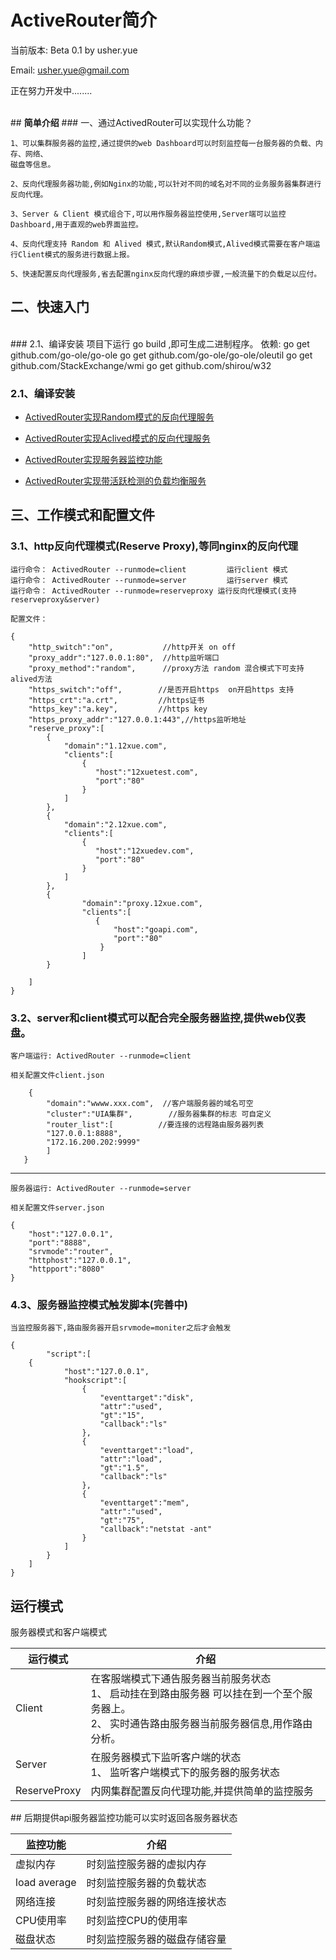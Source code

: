 #   ActiveRouter简介    　
当前版本: Beta 0.1	by usher.yue	

Email:   usher.yue@gmail.com		

正在努力开发中........
			
<br>
##  <b>简单介绍</b>		
### 一、通过ActivedRouter可以实现什么功能？		

	1、可以集群服务器的监控,通过提供的web Dashboard可以时刻监控每一台服务器的负载、内存、网络、
	磁盘等信息。
	      
	2、反向代理服务器功能,例如Nginx的功能,可以针对不同的域名对不同的业务服务器集群进行反向代理。
        
	3、Server & Client 模式组合下,可以用作服务器监控使用,Server端可以监控Dashboard,用于直观的web界面监控。
        
	4、反向代理支持 Random 和 Alived 模式,默认Random模式,Alived模式需要在客户端运行Client模式的服务进行数据上报。
        
	5、快速配置反向代理服务,省去配置nginx反向代理的麻烦步骤,一般流量下的负载足以应付。 
        
##  二、快速入门  
</br>
###  2.1、编译安装	
	项目下运行  go build ,即可生成二进制程序。
	依赖:
	go get github.com/go-ole/go-ole  
	go get github.com/go-ole/go-ole/oleutil  
	go get github.com/StackExchange/wmi  
    go get github.com/shirou/w32  

###  2.1、编译安装	  

 *  [ActivedRouter实现Random模式的反向代理服务](www.xxx.com)  
 
 * [ActivedRouter实现Aclived模式的反向代理服务](www.xxx.com) 		
 *  [ActivedRouter实现服务器监控功能](www.xxx.com)
	
 *  [ActivedRouter实现带活跃检测的负载均衡服务](www.xxx.com)	
               
##  三、工作模式和配置文件

### 3.1、http反向代理模式(Reserve Proxy),等同nginx的反向代理

	运行命令： ActivedRouter --runmode=client	     运行client 模式
	运行命令： ActivedRouter --runmode=server	     运行server 模式
	运行命令： ActivedRouter --runmode=reserveproxy 运行反向代理模式(支持reserveproxy&server)		
`配置文件：`
        
 	{	
 		"http_switch":"on",           //http开关 on off
  		"proxy_addr":"127.0.0.1:80",  //http监听端口
		"proxy_method":"random",      //proxy方法 random 混合模式下可支持alived方法
		"https_switch":"off",        //是否开启https  on开启https 支持
		"https_crt":"a.crt",         //https证书
		"https_key":"a.key",         //https key
		"https_proxy_addr":"127.0.0.1:443",//https监听地址
		"reserve_proxy":[
			{
				"domain":"1.12xue.com",
				"clients":[
				    {
					   "host":"12xuetest.com",
					   "port":"80"	
			        }
				]
			},
			{
				"domain":"2.12xue.com",
				"clients":[
				    {
					   "host":"12xuedev.com",
					   "port":"80"	
			        }
				]
			},
			{
					"domain":"proxy.12xue.com",
					"clients":[
				 	   {
						   "host":"goapi.com",
						   "port":"80"	
		  		  	    }
					]
			}
		
		]
	}
	
### 3.2、server和client模式可以配合完全服务器监控,提供web仪表盘。
	客户端运行: ActivedRouter --runmode=client
`相关配置文件client.json`	

		{
			"domain":"wwww.xxx.com",  //客户端服务器的域名可空
			"cluster":"UIA集群",		  //服务器集群的标志 可自定义
			"router_list":[          //要连接的远程路由服务器列表
			"127.0.0.1:8888",
			"172.16.200.202:9999"
			]
	   }    
  
*** 
	服务器运行: ActivedRouter --runmode=server  

`相关配置文件server.json`	  

	{
		"host":"127.0.0.1",
		"port":"8888",
		"srvmode":"router",
		"httphost":"127.0.0.1",
		"httpport":"8080"
	}





### 4.3、服务器监控模式触发脚本(完善中)
`当监控服务器下,路由服务器开启srvmode=moniter之后才会触发`		

	{   
			"script":[
		{
				"host":"127.0.0.1",
				"hookscript":[
					{
						"eventtarget":"disk",
						"attr":"used",
						"gt":"15",
						"callback":"ls"
					},
					{
						"eventtarget":"load",
						"attr":"load",
						"gt":"1.5",
						"callback":"ls"
					},
					{
						"eventtarget":"mem",
						"attr":"used",
						"gt":"75",
						"callback":"netstat -ant"
					}
				]
			}
		]
	}
##  <b>运行模式</b>
服务器模式和客户端模式
<table >
   <thead>
     <tr>
        <th>运行模式</th>
        <th>介绍</th>
     </tr>
   </thead>
   <tbody>
    <tr>
      <td>
         Client
      </td>
      <td>
            在客服端模式下通告服务器当前服务状态 <br/>
            1、 启动挂在到路由服务器 可以挂在到一个至个服务器上。<br/>
            2、 实时通告路由服务器当前服务器信息,用作路由分析。
      </td>
    </tr>
      <tr>
      <td>
         Server
      </td>
      <td>
            在服务器模式下监听客户端的状态 <br/>
            1、 监听客户端模式下的服务器的服务状态
      </td>
    </tr>
	<tr>
      <td>
         ReserveProxy
      </td>
      <td>
         内网集群配置反向代理功能,并提供简单的监控服务
      </td>
    </tr>
   </tbody>
</table>    
##  后期提供api服务器监控功能可以实时返回各服务器状态  
<table >
   <thead>
     <tr>
        <th>监控功能</th>
        <th>介绍</th>
     </tr>
   </thead>
   <tbody>
    <tr>
      <td>
         虚拟内存
      </td>
      <td>
             时刻监控服务器的虚拟内存
      </td>
    </tr>
     <tr>
      <td>
         load average
      </td>
      <td>
             时刻监控服务器的负载状态
      </td>
    </tr>
    <tr>
      <td>
         网络连接
      </td>
      <td>
        时刻监控服务器的网络连接状态
      </td>
    </tr>
    <tr>
          <td>
         CPU使用率
      </td>
            <td>
         时刻监控CPU的使用率
      </td>
    </tr>
    <tr>
      <td>
         磁盘状态
      </td>
      <td>
        时刻监控服务器的磁盘存储容量
      </td>
    </tr>
   </tbody>
</table>
